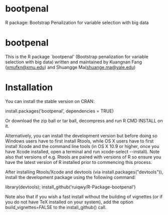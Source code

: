 # bootpenal
R package: Bootstrap Penalization for variable selection with big data

# bootpenal

This is the R package `bootpenal' (Bootstrap penalization for variable selection with big data) written and maintained by Kuangnan Fang (xmufkn@xmu.edu) and Shuangge Ma(shuange.ma@yale.edu)


# Installation

You can install the stable version on CRAN:

install.packages('bootpenal', dependencies = TRUE)

Or download the zip ball or tar ball, decompress and run  R CMD INSTALL  on it.

Alternatively, you can install the development version but before doing so Windows users have to first install Rtools, while OS X users have to first install Xcode and the command line tools (in OS X 10.9 or higher, once you have Xcode installed, open a terminal and run xcode-select --install). Note also that versions of e.g. Rtools are paired with versions of R so ensure you have the latest version of R installed prior to commencing this process.

After installing Rtools/Xcode and devtools (via install.packages("devtools")), install the development package using the following command:

library(devtools); install_github('ruiqwy/R-Package-bootpenal')

Note also that if you wish a fast install without the building of vignettes (or if you do not have TeX installed on your system), add the option build_vignettes=FALSE to the install_github() call.

